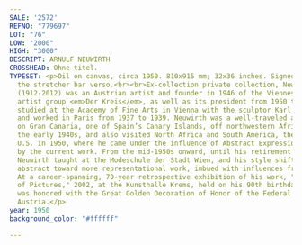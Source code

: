 ```yaml
---
SALE: '2572'
REFNO: "779697"
LOT: "76"
LOW: "2000"
HIGH: "3000"
DESCRIPT: ARNULF NEUWIRTH
CROSSHEAD: Ohne titel.
TYPESET: <p>Oil on canvas, circa 1950. 810x915 mm; 32x36 inches. Signed in ink on
  the stretcher bar verso.<br><br>Ex-collection private collection, New York.<br><br>Neuwirth
  (1912-2012) was an Austrian artist and founder in 1946 of the Viennese avant-garde
  artist group <em>Der Kreis</em>, as well as its president from 1950 to 1972. He
  studied at the Academy of Fine Arts in Vienna with the sculptor Karl Sterrer (1885-1972)
  and worked in Paris from 1937 to 1939. Neuwirth was a well-traveled artist. He lived
  on Gran Canaria, one of Spain’s Canary Islands, off northwestern Africa, during
  the early 1940s, and also visited North Africa and South America, then resided the
  U.S. in 1950, where he came under the influence of Abstract Expressionism, evidenced
  by the current work. From the mid-1950s onward, until his retirement as an artist,
  Neuwirth taught at the Modeschule der Stadt Wien, and his style shifted away from
  abstract toward more representational work, imbued with influences from Surrealism.
  At a career-spanning, 70-year retrospective exhibition of his work, "In the Paradise
  of Pictures," 2002, at the Kunsthalle Krems, held on his 90th birthday, Neuwirth
  was honored with the Great Golden Decoration of Honor of the Federal State of Lower
  Austria.</p>
year: 1950
background_color: "#ffffff"

---
```

